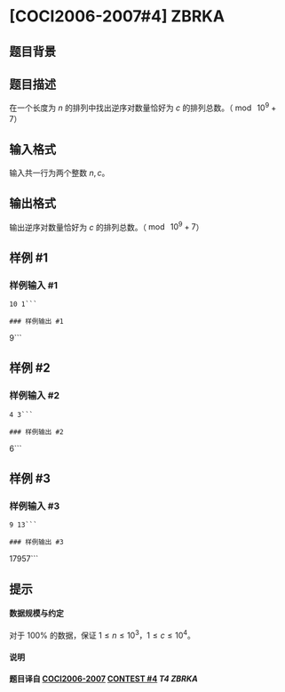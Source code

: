 # [COCI2006-2007#4] ZBRKA

## 题目背景



## 题目描述

在一个长度为 $n$ 的排列中找出逆序对数量恰好为 $c$ 的排列总数。（$\bmod \ 10^9+7$）

## 输入格式

输入共一行为两个整数 $n,c$。

## 输出格式

输出逆序对数量恰好为 $c$ 的排列总数。（$\bmod \ 10^9+7$）

## 样例 #1

### 样例输入 #1
```
10 1```

### 样例输出 #1

```
9```

## 样例 #2

### 样例输入 #2
```
4 3```

### 样例输出 #2

```
6```

## 样例 #3

### 样例输入 #3
```
9 13```

### 样例输出 #3

```
17957```

## 提示

#### 数据规模与约定

对于 $100\%$ 的数据，保证 $1\le n\le 10^3$，$1\le c\le 10^4$。

#### 说明

**题目译自 [COCI2006-2007](https://hsin.hr/coci/archive/2006_2007/) [CONTEST #4](https://hsin.hr/coci/archive/2006_2007/contest4_tasks.pdf) *T4 ZBRKA***
